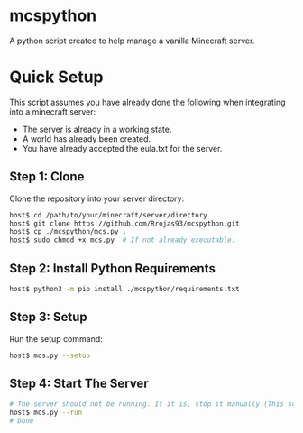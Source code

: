 # mcspython
A python script created to help manage a vanilla Minecraft server.

# Quick Setup
This script assumes you have already done the following when integrating into a 
minecraft server: 
* The server is already in a working state.
* A world has already been created. 
* You have already accepted the eula.txt for the server.

## Step 1: Clone
Clone the repository into your server directory: 
``` bash
host$ cd /path/to/your/minecraft/server/directory 
host$ git clone https://github.com/Rrojas93/mcspython.git
host$ cp ./mcspython/mcs.py .
host$ sudo chmod +x mcs.py  # If not already executable.
```

## Step 2: Install Python Requirements
```bash
host$ python3 -m pip install ./mcspython/requirements.txt
```

## Step 3: Setup
Run the setup command: 
```bash
host$ mcs.py --setup
```

## Step 4: Start The Server
```bash
# The server should not be running. If it is, stop it manually (This scripts --stop command won't work).
host$ mcs.py --run
# Done
```

